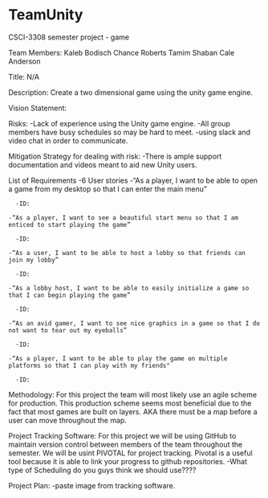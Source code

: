 # TeamUnity
CSCI-3308 semester project - game

Team Members:
Kaleb Bodisch
Chance Roberts
Tamim Shaban
Cale Anderson

Title:
N/A

Description:
Create a two dimensional game using the unity game engine. 

Vision Statement:

Risks:
  -Lack of experience using the Unity game engine.
  -All group members have busy schedules so may be hard to meet.
    -using slack and video chat in order to communicate.

Mitigation Strategy for dealing with risk:
  -There is ample support documentation and videos meant to aid new Unity users.
 
List of Requirements
  -6 User stories 
    -“As a player, I want to be able to open a game from my desktop so that I can enter the main menu”
    
      -ID:
      
    -“As a player, I want to see a beautiful start menu so that I am enticed to start playing the game”
    
      -ID:
      
    -“As a user, I want to be able to host a lobby so that friends can join my lobby”
    
      -ID:
      
    -“As a lobby host, I want to be able to easily initialize a game so that I can begin playing the game”
    
      -ID:
      
    -“As an avid gamer, I want to see nice graphics in a game so that I do not want to tear out my eyeballs”
    
      -ID:
      
    -“As a player, I want to be able to play the game on multiple platforms so that I can play with my friends"
    
      -ID:
      

      
Methodology:
For this project the team will most likely use an agile scheme for production. This production scheme seems most beneficial due to the fact that most games are built on layers. AKA there must be a map before a user can move throughout the map.

Project Tracking Software:
For this project we will be using GitHub to maintain version control between members of the team throughout the semester. 
We will be usint PIVOTAL for project tracking. Pivotal is a useful tool because it is able to link your progress to github repositories.
  -What type of Scheduling do you guys think we should use????
  
Project Plan:
  -paste image from tracking software. 
